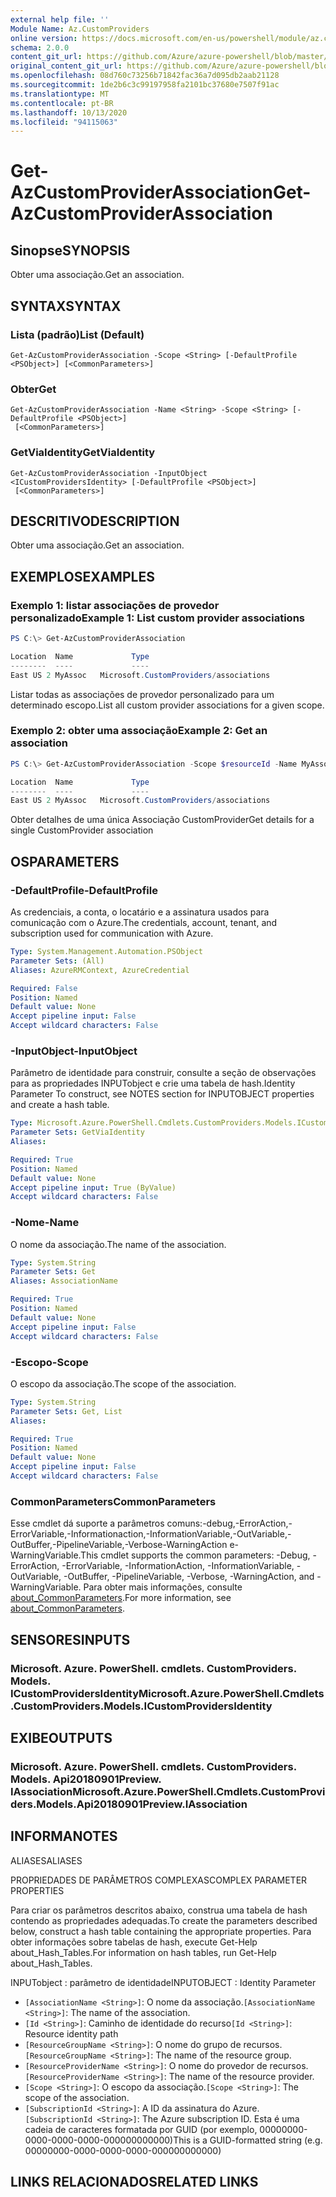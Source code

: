 ```yaml
---
external help file: ''
Module Name: Az.CustomProviders
online version: https://docs.microsoft.com/en-us/powershell/module/az.customproviders/get-azcustomproviderassociation
schema: 2.0.0
content_git_url: https://github.com/Azure/azure-powershell/blob/master/src/CustomProviders/help/Get-AzCustomProviderAssociation.md
original_content_git_url: https://github.com/Azure/azure-powershell/blob/master/src/CustomProviders/help/Get-AzCustomProviderAssociation.md
ms.openlocfilehash: 08d760c73256b71842fac36a7d095db2aab21128
ms.sourcegitcommit: 1de2b6c3c99197958fa2101bc37680e7507f91ac
ms.translationtype: MT
ms.contentlocale: pt-BR
ms.lasthandoff: 10/13/2020
ms.locfileid: "94115063"
---
```

# <span data-ttu-id="2789e-101">Get-AzCustomProviderAssociation</span><span class="sxs-lookup"><span data-stu-id="2789e-101">Get-AzCustomProviderAssociation</span></span>

## <span data-ttu-id="2789e-102">Sinopse</span><span class="sxs-lookup"><span data-stu-id="2789e-102">SYNOPSIS</span></span>
<span data-ttu-id="2789e-103">Obter uma associação.</span><span class="sxs-lookup"><span data-stu-id="2789e-103">Get an association.</span></span>

## <span data-ttu-id="2789e-104">SYNTAX</span><span class="sxs-lookup"><span data-stu-id="2789e-104">SYNTAX</span></span>

### <span data-ttu-id="2789e-105">Lista (padrão)</span><span class="sxs-lookup"><span data-stu-id="2789e-105">List (Default)</span></span>
```
Get-AzCustomProviderAssociation -Scope <String> [-DefaultProfile <PSObject>] [<CommonParameters>]
```

### <span data-ttu-id="2789e-106">Obter</span><span class="sxs-lookup"><span data-stu-id="2789e-106">Get</span></span>
```
Get-AzCustomProviderAssociation -Name <String> -Scope <String> [-DefaultProfile <PSObject>]
 [<CommonParameters>]
```

### <span data-ttu-id="2789e-107">GetViaIdentity</span><span class="sxs-lookup"><span data-stu-id="2789e-107">GetViaIdentity</span></span>
```
Get-AzCustomProviderAssociation -InputObject <ICustomProvidersIdentity> [-DefaultProfile <PSObject>]
 [<CommonParameters>]
```

## <span data-ttu-id="2789e-108">DESCRITIVO</span><span class="sxs-lookup"><span data-stu-id="2789e-108">DESCRIPTION</span></span>
<span data-ttu-id="2789e-109">Obter uma associação.</span><span class="sxs-lookup"><span data-stu-id="2789e-109">Get an association.</span></span>

## <span data-ttu-id="2789e-110">EXEMPLOS</span><span class="sxs-lookup"><span data-stu-id="2789e-110">EXAMPLES</span></span>

### <span data-ttu-id="2789e-111">Exemplo 1: listar associações de provedor personalizado</span><span class="sxs-lookup"><span data-stu-id="2789e-111">Example 1: List custom provider associations</span></span>
```powershell
PS C:\> Get-AzCustomProviderAssociation

Location  Name             Type
--------  ----             ----
East US 2 MyAssoc   Microsoft.CustomProviders/associations
```

<span data-ttu-id="2789e-112">Listar todas as associações de provedor personalizado para um determinado escopo.</span><span class="sxs-lookup"><span data-stu-id="2789e-112">List all custom provider associations for a given scope.</span></span>

### <span data-ttu-id="2789e-113">Exemplo 2: obter uma associação</span><span class="sxs-lookup"><span data-stu-id="2789e-113">Example 2: Get an association</span></span>
```powershell
PS C:\> Get-AzCustomProviderAssociation -Scope $resourceId -Name MyAssoc

Location  Name             Type
--------  ----             ----
East US 2 MyAssoc   Microsoft.CustomProviders/associations
```

<span data-ttu-id="2789e-114">Obter detalhes de uma única Associação CustomProvider</span><span class="sxs-lookup"><span data-stu-id="2789e-114">Get details for a single CustomProvider association</span></span>

## <span data-ttu-id="2789e-115">OS</span><span class="sxs-lookup"><span data-stu-id="2789e-115">PARAMETERS</span></span>

### <span data-ttu-id="2789e-116">-DefaultProfile</span><span class="sxs-lookup"><span data-stu-id="2789e-116">-DefaultProfile</span></span>
<span data-ttu-id="2789e-117">As credenciais, a conta, o locatário e a assinatura usados para comunicação com o Azure.</span><span class="sxs-lookup"><span data-stu-id="2789e-117">The credentials, account, tenant, and subscription used for communication with Azure.</span></span>

```yaml
Type: System.Management.Automation.PSObject
Parameter Sets: (All)
Aliases: AzureRMContext, AzureCredential

Required: False
Position: Named
Default value: None
Accept pipeline input: False
Accept wildcard characters: False
```

### <span data-ttu-id="2789e-118">-InputObject</span><span class="sxs-lookup"><span data-stu-id="2789e-118">-InputObject</span></span>
<span data-ttu-id="2789e-119">Parâmetro de identidade para construir, consulte a seção de observações para as propriedades INPUTobject e crie uma tabela de hash.</span><span class="sxs-lookup"><span data-stu-id="2789e-119">Identity Parameter To construct, see NOTES section for INPUTOBJECT properties and create a hash table.</span></span>

```yaml
Type: Microsoft.Azure.PowerShell.Cmdlets.CustomProviders.Models.ICustomProvidersIdentity
Parameter Sets: GetViaIdentity
Aliases:

Required: True
Position: Named
Default value: None
Accept pipeline input: True (ByValue)
Accept wildcard characters: False
```

### <span data-ttu-id="2789e-120">-Nome</span><span class="sxs-lookup"><span data-stu-id="2789e-120">-Name</span></span>
<span data-ttu-id="2789e-121">O nome da associação.</span><span class="sxs-lookup"><span data-stu-id="2789e-121">The name of the association.</span></span>

```yaml
Type: System.String
Parameter Sets: Get
Aliases: AssociationName

Required: True
Position: Named
Default value: None
Accept pipeline input: False
Accept wildcard characters: False
```

### <span data-ttu-id="2789e-122">-Escopo</span><span class="sxs-lookup"><span data-stu-id="2789e-122">-Scope</span></span>
<span data-ttu-id="2789e-123">O escopo da associação.</span><span class="sxs-lookup"><span data-stu-id="2789e-123">The scope of the association.</span></span>

```yaml
Type: System.String
Parameter Sets: Get, List
Aliases:

Required: True
Position: Named
Default value: None
Accept pipeline input: False
Accept wildcard characters: False
```

### <span data-ttu-id="2789e-124">CommonParameters</span><span class="sxs-lookup"><span data-stu-id="2789e-124">CommonParameters</span></span>
<span data-ttu-id="2789e-125">Esse cmdlet dá suporte a parâmetros comuns:-debug,-ErrorAction,-ErrorVariable,-Informationaction,-InformationVariable,-OutVariable,-OutBuffer,-PipelineVariable,-Verbose-WarningAction e-WarningVariable.</span><span class="sxs-lookup"><span data-stu-id="2789e-125">This cmdlet supports the common parameters: -Debug, -ErrorAction, -ErrorVariable, -InformationAction, -InformationVariable, -OutVariable, -OutBuffer, -PipelineVariable, -Verbose, -WarningAction, and -WarningVariable.</span></span> <span data-ttu-id="2789e-126">Para obter mais informações, consulte [about_CommonParameters](http://go.microsoft.com/fwlink/?LinkID=113216).</span><span class="sxs-lookup"><span data-stu-id="2789e-126">For more information, see [about_CommonParameters](http://go.microsoft.com/fwlink/?LinkID=113216).</span></span>

## <span data-ttu-id="2789e-127">SENSORES</span><span class="sxs-lookup"><span data-stu-id="2789e-127">INPUTS</span></span>

### <span data-ttu-id="2789e-128">Microsoft. Azure. PowerShell. cmdlets. CustomProviders. Models. ICustomProvidersIdentity</span><span class="sxs-lookup"><span data-stu-id="2789e-128">Microsoft.Azure.PowerShell.Cmdlets.CustomProviders.Models.ICustomProvidersIdentity</span></span>

## <span data-ttu-id="2789e-129">EXIBE</span><span class="sxs-lookup"><span data-stu-id="2789e-129">OUTPUTS</span></span>

### <span data-ttu-id="2789e-130">Microsoft. Azure. PowerShell. cmdlets. CustomProviders. Models. Api20180901Preview. IAssociation</span><span class="sxs-lookup"><span data-stu-id="2789e-130">Microsoft.Azure.PowerShell.Cmdlets.CustomProviders.Models.Api20180901Preview.IAssociation</span></span>

## <span data-ttu-id="2789e-131">INFORMA</span><span class="sxs-lookup"><span data-stu-id="2789e-131">NOTES</span></span>

<span data-ttu-id="2789e-132">ALIASES</span><span class="sxs-lookup"><span data-stu-id="2789e-132">ALIASES</span></span>

<span data-ttu-id="2789e-133">PROPRIEDADES DE PARÂMETROS COMPLEXAS</span><span class="sxs-lookup"><span data-stu-id="2789e-133">COMPLEX PARAMETER PROPERTIES</span></span>

<span data-ttu-id="2789e-134">Para criar os parâmetros descritos abaixo, construa uma tabela de hash contendo as propriedades adequadas.</span><span class="sxs-lookup"><span data-stu-id="2789e-134">To create the parameters described below, construct a hash table containing the appropriate properties.</span></span> <span data-ttu-id="2789e-135">Para obter informações sobre tabelas de hash, execute Get-Help about_Hash_Tables.</span><span class="sxs-lookup"><span data-stu-id="2789e-135">For information on hash tables, run Get-Help about_Hash_Tables.</span></span>


<span data-ttu-id="2789e-136">INPUTobject <ICustomProvidersIdentity> : parâmetro de identidade</span><span class="sxs-lookup"><span data-stu-id="2789e-136">INPUTOBJECT <ICustomProvidersIdentity>: Identity Parameter</span></span>
  - <span data-ttu-id="2789e-137">`[AssociationName <String>]`: O nome da associação.</span><span class="sxs-lookup"><span data-stu-id="2789e-137">`[AssociationName <String>]`: The name of the association.</span></span>
  - <span data-ttu-id="2789e-138">`[Id <String>]`: Caminho de identidade do recurso</span><span class="sxs-lookup"><span data-stu-id="2789e-138">`[Id <String>]`: Resource identity path</span></span>
  - <span data-ttu-id="2789e-139">`[ResourceGroupName <String>]`: O nome do grupo de recursos.</span><span class="sxs-lookup"><span data-stu-id="2789e-139">`[ResourceGroupName <String>]`: The name of the resource group.</span></span>
  - <span data-ttu-id="2789e-140">`[ResourceProviderName <String>]`: O nome do provedor de recursos.</span><span class="sxs-lookup"><span data-stu-id="2789e-140">`[ResourceProviderName <String>]`: The name of the resource provider.</span></span>
  - <span data-ttu-id="2789e-141">`[Scope <String>]`: O escopo da associação.</span><span class="sxs-lookup"><span data-stu-id="2789e-141">`[Scope <String>]`: The scope of the association.</span></span>
  - <span data-ttu-id="2789e-142">`[SubscriptionId <String>]`: A ID da assinatura do Azure.</span><span class="sxs-lookup"><span data-stu-id="2789e-142">`[SubscriptionId <String>]`: The Azure subscription ID.</span></span> <span data-ttu-id="2789e-143">Esta é uma cadeia de caracteres formatada por GUID (por exemplo, 00000000-0000-0000-0000-000000000000)</span><span class="sxs-lookup"><span data-stu-id="2789e-143">This is a GUID-formatted string (e.g. 00000000-0000-0000-0000-000000000000)</span></span>

## <span data-ttu-id="2789e-144">LINKS RELACIONADOS</span><span class="sxs-lookup"><span data-stu-id="2789e-144">RELATED LINKS</span></span>

